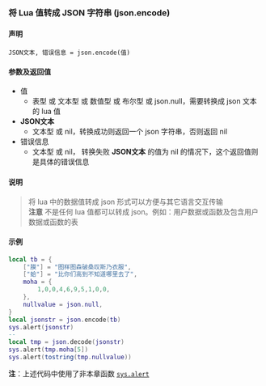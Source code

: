 ### 将 Lua 值转成 JSON 字符串 \(**json\.encode**\)


#### 声明
```
JSON文本, 错误信息 = json.encode(值)
```


#### 参数及返回值
- 值
    - 表型 或 文本型 或 数值型 或 布尔型 或 json\.null，需要转换成 json 文本的 lua 值
- **JSON文本**
    - 文本型 或 nil，转换成功则返回一个 json 字符串，否则返回 nil
- 错误信息
    - 文本型 或 nil， 转换失败 **JSON文本** 的值为 nil 的情况下，这个返回值则是具体的错误信息


#### 说明
> 将 lua 中的数据值转成 json 形式可以方便与其它语言交互传输  
> **注意** 不是任何 lua 值都可以转成 json。例如：用户数据或函数及包含用户数据或函数的表  


#### 示例  
```lua
local tb = {
    ["膜"] = "图样图森破桑叹斯乃衣服",
    ["蛤"] = "比你们高到不知道哪里去了",
    moha = {
        1,0,0,4,6,9,5,1,0,0,
    },
    nullvalue = json.null,
}
local jsonstr = json.encode(tb)
sys.alert(jsonstr)
--
local tmp = json.decode(jsonstr)
sys.alert(tmp.moha[5])
sys.alert(tostring(tmp.nullvalue))
```
**注**：上述代码中使用了非本章函数 [`sys.alert`](/Handbook/sys/sys.alert.md)

